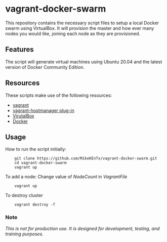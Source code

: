 # vagrant-docker-swarm

This repository contains the necessary script files to setup a local Docker swarm using VirtualBox.  It will provision the master and how ever many nodes you would like, joining each node as they are provisioned.

## Features

The script will generate virtual machines using Ubuntu 20.04 and the latest version of Docker Community Edition.

## Resources

These scripts make use of the following resources:
+ [vagrant](https://www.vagrantup.com/)
+ [vagrant-hostmanager plug-in](https://github.com/devopsgroup-io/vagrant-hostmanager)
+ [VirutalBox](https://www.virtualbox.org/)
+ [Docker](https://www.docker.com/)

## Usage

How to run the script initially:
```
    git clone https://github.com/MikeHInTx/vagrant-docker-swarm.git
    cd vagrant-docker-swarm
	vagrant up
```
To add a node:
Change value of *NodeCount* in *VagrantFile*
```
    vagrant up
```
To destroy cluster
```
    vagrant destroy -f
```

### Note
*This is not for production use. It is designed for development, testing, and training purposes.*